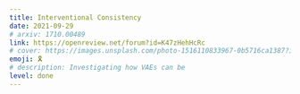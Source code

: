 ```yaml
---
title: Interventional Consistency
date: 2021-09-29
# arxiv: 1710.00489
link: https://openreview.net/forum?id=K47zHehHcRc
# cover: https://images.unsplash.com/photo-1516110833967-0b5716ca1387?ixlib=rb-4.0.3&ixid=M3wxMjA3fDB8MHxwaG90by1wYWdlfHx8fGVufDB8fHx8fA%3D%3D&auto=format&fit=crop&w=1440&q=80
emoji: 🎗
# description: Investigating how VAEs can be
level: done
---
```


